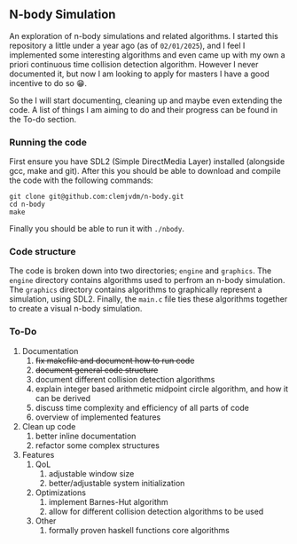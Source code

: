## N-body Simulation

An exploration of n-body simulations and related algorithms. I started this repository a little under a year ago (as of `02/01/2025`), and I feel I implemented some interesting algorithms and even came up with my own a priori continuous time collision detection algorithm. However I never documented it, but now I am looking to apply for masters I have a good incentive to do so :grin:. 

So the I will start documenting, cleaning up and maybe even extending the code. A list of things I am aiming to do and their progress can be found in the To-do section.

### Running the code
First ensure you have SDL2 (Simple DirectMedia Layer) installed (alongside gcc, make and git). After this you should be able to download and compile the code with the following commands:
```
git clone git@github.com:clemjvdm/n-body.git
cd n-body
make
```
Finally you should be able to run it with `./nbody`.

### Code structure

The code is broken down into two directories; `engine` and `graphics`. The `engine` directory contains algorithms used to perfrom an n-body simulation. The `graphics` directory contains algorithms to graphically represent a simulation, using SDL2. Finally, the `main.c` file ties these algorithms together to create a visual n-body simulation.

### To-Do

1. Documentation
   1. ~~fix makefile and document how to run code~~
   2. ~~document general code structure~~
   3. document different collision detection algorithms
   4. explain integer based arithmetic midpoint circle algorithm, and how it can be derived
   5. discuss time complexity and efficiency of all parts of code
   6. overview of implemented features
2. Clean up code
   1. better inline documentation
   2. refactor some complex structures
3. Features
   1. QoL
      1. adjustable window size
      2. better/adjustable system initialization
   2. Optimizations
      1. implement Barnes-Hut algorithm
      2. allow for different collision detection algorithms to be used
   3. Other
      1. formally proven haskell functions core algorithms
